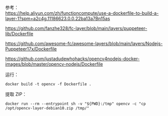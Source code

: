 参考：  
https://help.aliyun.com/zh/functioncompute/use-a-dockerfile-to-build-a-layer-1?spm=a2c4g.11186623.0.0.22ba13a7Bn15as

https://github.com/fanzhe328/fc-layer/blob/main/layers/puppeteer-lib/Dockerfile

https://github.com/awesome-fc/awesome-layers/blob/main/layers/Nodejs-Puppeteer17x/Dockerfile

https://github.com/justadudewhohacks/opencv4nodejs-docker-images/blob/master/opencv-nodejs/Dockerfile

运行：

```
docker build -t opencv -f Dockerfile .
```

提取 ZIP：

```
docker run --rm --entrypoint sh -v "${PWD}:/tmp" opencv -c "cp /opt/opencv-layer-debian10.zip /tmp/"
```
